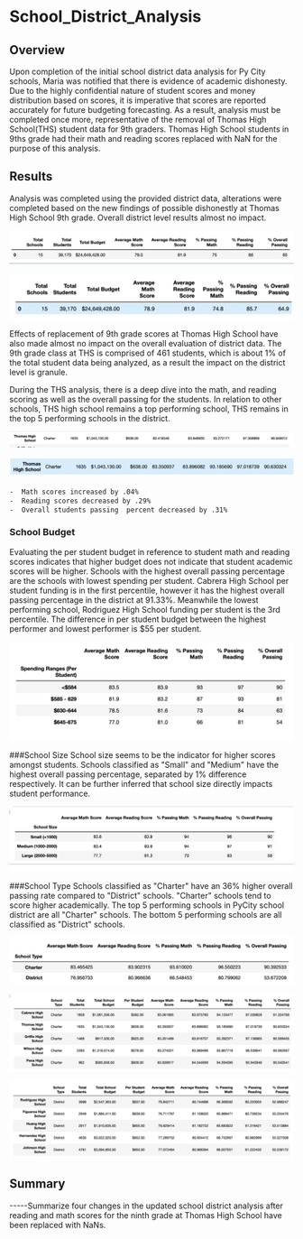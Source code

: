 # School_District_Analysis

## Overview 

Upon completion of the initial school district data analysis for Py City schools, Maria was notified that there is evidence of academic dishonesty. Due to the highly confidential nature of student scores and money distribution based on scores, it is imperative that scores are reported accurately for future budgeting forecasting. As a result, analysis must be completed once more, representative of the removal of Thomas High School(THS) student data for 9th graders. Thomas High School students in 9ths grade had their math and reading scores replaced with NaN for the purpose of this analysis. 

## Results

Analysis was completed using the provided district data, alterations were completed based on the new findings of possible dishonestly at Thomas High School 9th grade. Overall district level results almost no impact. 

![Initial Analysis of PyCity School District](https://github.com/LMarty22/School-District_Analysis/blob/main/Resources/PyCitySchools_original.png)

![Analysis of PyCity School District without THS 9th Grade](https://github.com/LMarty22/School-District_Analysis/blob/main/Resources/PyCitySchool_without9THS.png)


Effects of replacement of 9th grade scores at Thomas High School have also made almost no impact on the overall evaluation of district data. The 9th grade class at THS is comprised of 461 students, which is about 1% of the total student data being analyzed, as a result the impact on the district level is granule.

	
During the THS analysis, there is a deep dive into the math, and reading scoring as well as the overall passing for the students. In relation to other schools, THS high school remains a top performing school, THS remains in the top 5 performing schools in the district. 

![Initial Results for Thomas High School](https://github.com/LMarty22/School-District_Analysis/blob/main/Resources/THS%20_original.png)

![Thomas High School, Grades 10, 11, 12](https://github.com/LMarty22/School-District_Analysis/blob/main/Resources/THS_without9th.png)

	-  Math scores increased by .04%
	-  Reading scores decreased by .29%
	-  Overall students passing  percent decreased by .31%



### School Budget 
Evaluating the per student budget in reference to student math and reading scores indicates that higher budget does not indicate that student academic scores will be higher. Schools with the highest overall passing percentage are the schools with lowest spending per student. Cabrera High School per student funding is in the first percentile, however it has the highest overall passing percentage in the district at 91.33%. Meanwhile the lowest performing school, Rodriguez High School funding per student is the 3rd percentile. The difference in per student budget between the highest performer and lowest performer is $55 per student. 

![Budget per Student vs Reading & Math Scores](https://github.com/LMarty22/School-District_Analysis/blob/main/Resources/Budget%20per%20Student.png)


###School Size
School size seems to be the indicator for higher scores amongst students. Schools classified as "Small" and "Medium" have the highest overall passing percentage, separated by 1% difference respectively. It can be further inferred that school size directly impacts student performance. 

![School Size vs Math & Reading Scores](https://github.com/LMarty22/School-District_Analysis/blob/main/Resources/School%20Size%20vs%20scores.png)


###School Type
Schools classified as "Charter" have an 36% higher overall passing rate compared to "District" schools. "Charter" schools tend to score higher academically. The top 5 performing schools in PyCity school district are all "Charter" schools. The bottom 5 performing schools are all classified as "District" schools.

![Charter & District Schools vs Reading & Math Scores](https://github.com/LMarty22/School-District_Analysis/blob/main/Resources/Charter%20vs%20District%20Schools.png)

![Top Performing Schools](https://github.com/LMarty22/School-District_Analysis/blob/main/Resources/Top%20Performing%20Schools.png)

![Bottom Performing Schools](https://github.com/LMarty22/School-District_Analysis/blob/main/Resources/Lowest%20Performing%20Schools.png)



  
## Summary

-----Summarize four changes in the updated school district analysis after reading and math scores for the ninth grade at Thomas High School have been replaced with NaNs.



